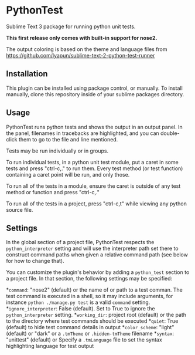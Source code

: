 PythonTest
==========

Sublime Text 3 package for running python unit tests.

**This first release only comes with built-in support for nose2.**

The output coloring is based on the theme and language files from
https://github.com/lyapun/sublime-text-2-python-test-runner

Installation
------------

This plugin can be installed using package control, or manually. To install manually, clone this repository inside of your sublime packages directory.

Usage
-----

PythonTest runs python tests and shows the output in an output panel. In the panel, filenames in tracebacks are highlighted, and you can double-click them to go to the file and line mentioned.

Tests may be run individually or in groups.

To run individual tests, in a python unit test module, put a caret in some tests and press "ctrl-c,." to run them. Every test method (or test function) containing a caret point will be run, and only those. 

To run all of the tests in a module, ensure the caret is outside of any test method or function and press "ctrl-c,."

To run all of the tests in a project, press "ctrl-c,t" while viewing any python source file.

Settings
--------

In the global section of a project file, PythonTest respects the `python_interpreter` setting and will use the interpreter path set there to construct command paths when given a relative command path (see below for how to change that).

You can customize the plugin's behavior by adding a `python_test` section to a project file. In that section, the following settings may be specified:

*`command`: "nose2" (default) or the name of or path to a test comman. The test command is executed in a shell, so it may include arguments, for instance `python ./manage.py test` is a valid `command` setting.
*`ignore_interpreter`: False (default). Set to True to ignore the `python_interpreter` setting.
*`working_dir`: project root (default) or the path to the directory where test commands should be executed
*`quiet`: True (default) to hide test command details in output
*`color_scheme`: "light" (default) or "dark" or a `.tmTheme` or `.hidden-tmTheme` filename
*`syntax`: "unittest" (default) or Specify a `.tmLanguage` file to set the syntax highlighting language for test output

